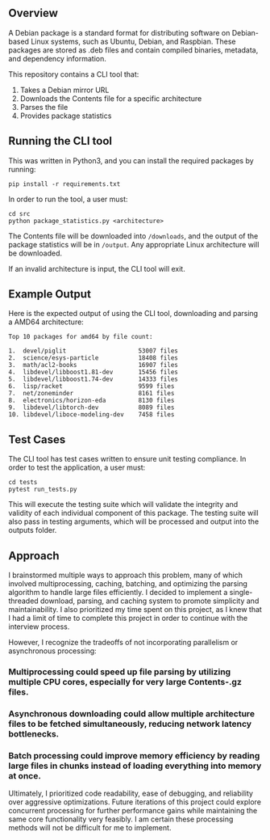 ## Overview

A Debian package is a standard format for distributing software on Debian-based Linux systems, such as Ubuntu, Debian, and Raspbian. These packages are stored as .deb files and contain compiled binaries, metadata, and dependency information.

This repository contains a CLI tool that:
1. Takes a Debian mirror URL
2. Downloads the Contents file for a specific architecture
3. Parses the file 
4. Provides package statistics

## Running the CLI tool

This was written in Python3, and you can install the required packages by running:
```
pip install -r requirements.txt
```

In order to run the tool, a user must:
```
cd src
python package_statistics.py <architecture>
```

The Contents file will be downloaded into `/downloads`, and the output of the package statistics will be in `/output`. Any appropriate Linux architecture will be downloaded.

If an invalid architecture is input, the CLI tool will exit.

## Example Output

Here is the expected output of using the CLI tool, downloading and parsing a AMD64 architecture:

```
Top 10 packages for amd64 by file count:

1.	devel/piglit                	53007 files
2.	science/esys-particle       	18408 files
3.	math/acl2-books             	16907 files
4.	libdevel/libboost1.81-dev   	15456 files
5.	libdevel/libboost1.74-dev   	14333 files
6.	lisp/racket                 	9599 files
7.	net/zoneminder              	8161 files
8.	electronics/horizon-eda     	8130 files
9.	libdevel/libtorch-dev       	8089 files
10.	libdevel/liboce-modeling-dev	7458 files
```

## Test Cases

The CLI tool has test cases written to ensure unit testing compliance. In order to test the application, a user must:
```
cd tests
pytest run_tests.py
```

This will execute the testing suite which will validate the integrity and validity of each individual component of this package. The testing suite will also pass in testing arguments, which will be processed and output into the outputs folder.

## Approach

I brainstormed multiple ways to approach this problem, many of which involved multiprocessing, caching, batching, and optimizing the parsing algorithm to handle large files efficiently. I decided to implement a single-threaded download, parsing, and caching system to promote simplicity and maintainability. I also prioritized my time spent on this project, as I knew that I had a limit of time to complete this project in order to continue with the interview process. 

However, I recognize the tradeoffs of not incorporating parallelism or asynchronous processing:

### Multiprocessing could speed up file parsing by utilizing multiple CPU cores, especially for very large Contents-<arch>.gz files.
### Asynchronous downloading could allow multiple architecture files to be fetched simultaneously, reducing network latency bottlenecks.
### Batch processing could improve memory efficiency by reading large files in chunks instead of loading everything into memory at once.

Ultimately, I prioritized code readability, ease of debugging, and reliability over aggressive optimizations. Future iterations of this project could explore concurrent processing for further performance gains while maintaining the same core functionality very feasibly. I am certain these processing methods will not be difficult for me to implement.

